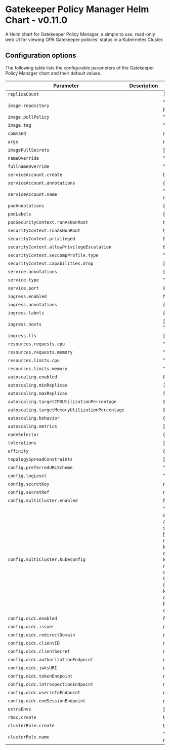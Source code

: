 # Gatekeeper Policy Manager Helm Chart - v0.11.0

A Helm chart for Gatekeeper Policy Manager, a simple to use, read-only web UI for viewing OPA Gatekeeper policies' status in a Kubernetes Cluster.

## Configuration options

The following table lists the configurable parameters of the Gatekeeper Policy Manager chart and their default values.

| Parameter                                       | Description | Default                                                                                                                                                                                                                                                                                                                                                                                                 |
| ----------------------------------------------- | ----------- | ------------------------------------------------------------------------------------------------------------------------------------------------------------------------------------------------------------------------------------------------------------------------------------------------------------------------------------------------------------------------------------------------------- |
| `replicaCount`                                  |             | 1                                                                                                                                                                                                                                                                                                                                                                                                       |
| `image.repository`                              |             | "quay.io/sighup/gatekeeper-policy-manager"                                                                                                                                                                                                                                                                                                                                                              |
| `image.pullPolicy`                              |             | "IfNotPresent"                                                                                                                                                                                                                                                                                                                                                                                          |
| `image.tag`                                     |             | "v1.0.11"                                                                                                                                                                                                                                                                                                                                                                                               |
| `command`                                       |             | null                                                                                                                                                                                                                                                                                                                                                                                                    |
| `args`                                          |             | null                                                                                                                                                                                                                                                                                                                                                                                                    |
| `imagePullSecrets`                              |             | []                                                                                                                                                                                                                                                                                                                                                                                                      |
| `nameOverride`                                  |             | ""                                                                                                                                                                                                                                                                                                                                                                                                      |
| `fullnameOverride`                              |             | ""                                                                                                                                                                                                                                                                                                                                                                                                      |
| `serviceAccount.create`                         |             | true                                                                                                                                                                                                                                                                                                                                                                                                    |
| `serviceAccount.annotations`                    |             | {}                                                                                                                                                                                                                                                                                                                                                                                                      |
| `serviceAccount.name`                           |             | "gatekeeper-policy-manager"                                                                                                                                                                                                                                                                                                                                                                             |
| `podAnnotations`                                |             | {}                                                                                                                                                                                                                                                                                                                                                                                                      |
| `podLabels`                                     |             | {}                                                                                                                                                                                                                                                                                                                                                                                                      |
| `podSecurityContext.runAsNonRoot`               |             | true                                                                                                                                                                                                                                                                                                                                                                                                    |
| `securityContext.runAsNonRoot`                  |             | true                                                                                                                                                                                                                                                                                                                                                                                                    |
| `securityContext.privileged`                    |             | false                                                                                                                                                                                                                                                                                                                                                                                                   |
| `securityContext.allowPrivilegeEscalation`      |             | false                                                                                                                                                                                                                                                                                                                                                                                                   |
| `securityContext.seccompProfile.type`           |             | "RuntimeDefault"                                                                                                                                                                                                                                                                                                                                                                                        |
| `securityContext.capabilities.drop`             |             | ["ALL"]                                                                                                                                                                                                                                                                                                                                                                                                 |
| `service.annotations`                           |             | {}                                                                                                                                                                                                                                                                                                                                                                                                      |
| `service.type`                                  |             | "ClusterIP"                                                                                                                                                                                                                                                                                                                                                                                             |
| `service.port`                                  |             | 80                                                                                                                                                                                                                                                                                                                                                                                                      |
| `ingress.enabled`                               |             | false                                                                                                                                                                                                                                                                                                                                                                                                   |
| `ingress.annotations`                           |             | {}                                                                                                                                                                                                                                                                                                                                                                                                      |
| `ingress.labels`                                |             | {}                                                                                                                                                                                                                                                                                                                                                                                                      |
| `ingress.hosts`                                 |             | [{"host": "gpm.local", "paths": []}]                                                                                                                                                                                                                                                                                                                                                                    |
| `ingress.tls`                                   |             | []                                                                                                                                                                                                                                                                                                                                                                                                      |
| `resources.requests.cpu`                        |             | "100m"                                                                                                                                                                                                                                                                                                                                                                                                  |
| `resources.requests.memory`                     |             | "128Mi"                                                                                                                                                                                                                                                                                                                                                                                                 |
| `resources.limits.cpu`                          |             | "500m"                                                                                                                                                                                                                                                                                                                                                                                                  |
| `resources.limits.memory`                       |             | "256Mi"                                                                                                                                                                                                                                                                                                                                                                                                 |
| `autoscaling.enabled`                           |             | false                                                                                                                                                                                                                                                                                                                                                                                                   |
| `autoscaling.minReplicas`                       |             | 1                                                                                                                                                                                                                                                                                                                                                                                                       |
| `autoscaling.maxReplicas`                       |             | 5                                                                                                                                                                                                                                                                                                                                                                                                       |
| `autoscaling.targetCPUUtilizationPercentage`    |             | 80                                                                                                                                                                                                                                                                                                                                                                                                      |
| `autoscaling.targetMemoryUtilizationPercentage` |             | 80                                                                                                                                                                                                                                                                                                                                                                                                      |
| `autoscaling.behavior`                          |             | {}                                                                                                                                                                                                                                                                                                                                                                                                      |
| `autoscaling.metrics`                           |             | []                                                                                                                                                                                                                                                                                                                                                                                                      |
| `nodeSelector`                                  |             | {}                                                                                                                                                                                                                                                                                                                                                                                                      |
| `tolerations`                                   |             | []                                                                                                                                                                                                                                                                                                                                                                                                      |
| `affinity`                                      |             | {}                                                                                                                                                                                                                                                                                                                                                                                                      |
| `topologySpreadConstraints`                     |             | []                                                                                                                                                                                                                                                                                                                                                                                                      |
| `config.preferredURLScheme`                     |             | "http"                                                                                                                                                                                                                                                                                                                                                                                                  |
| `config.logLevel`                               |             | "info"                                                                                                                                                                                                                                                                                                                                                                                                  |
| `config.secretKey`                              |             | null                                                                                                                                                                                                                                                                                                                                                                                                    |
| `config.secretRef`                              |             | null                                                                                                                                                                                                                                                                                                                                                                                                    |
| `config.multiCluster.enabled`                   |             | false                                                                                                                                                                                                                                                                                                                                                                                                   |
| `config.multiCluster.kubeconfig`                |             | "apiVersion: v1\nclusters:\n- cluster:\n    certificate-authority-data: REDACTED\n    server: https://127.0.0.1:54216\n  name: kind-kind\ncontexts:\n- context:\n    cluster: kind-kind\n    user: kind-kind\n  name: kind-kind\ncurrent-context: kind-kind\nkind: Config\npreferences: {}\nusers:\n- name: kind-kind\n  user:\n    client-certificate-data: REDACTED\n    client-key-data: REDACTED\n" |
| `config.oidc.enabled`                           |             | false                                                                                                                                                                                                                                                                                                                                                                                                   |
| `config.oidc.issuer`                            |             | null                                                                                                                                                                                                                                                                                                                                                                                                    |
| `config.oidc.redirectDomain`                    |             | null                                                                                                                                                                                                                                                                                                                                                                                                    |
| `config.oidc.clientID`                          |             | null                                                                                                                                                                                                                                                                                                                                                                                                    |
| `config.oidc.clientSecret`                      |             | null                                                                                                                                                                                                                                                                                                                                                                                                    |
| `config.oidc.authorizationEndpoint`             |             | null                                                                                                                                                                                                                                                                                                                                                                                                    |
| `config.oidc.jwksURI`                           |             | null                                                                                                                                                                                                                                                                                                                                                                                                    |
| `config.oidc.tokenEndpoint`                     |             | null                                                                                                                                                                                                                                                                                                                                                                                                    |
| `config.oidc.introspectionEndpoint`             |             | null                                                                                                                                                                                                                                                                                                                                                                                                    |
| `config.oidc.userinfoEndpoint`                  |             | null                                                                                                                                                                                                                                                                                                                                                                                                    |
| `config.oidc.endSessionEndpoint`                |             | null                                                                                                                                                                                                                                                                                                                                                                                                    |
| `extraEnvs`                                     |             | []                                                                                                                                                                                                                                                                                                                                                                                                      |
| `rbac.create`                                   |             | true                                                                                                                                                                                                                                                                                                                                                                                                    |
| `clusterRole.create`                            |             | true                                                                                                                                                                                                                                                                                                                                                                                                    |
| `clusterRole.name`                              |             | "gatekeeper-policy-manager-crd-view"                                                                                                                                                                                                                                                                                                                                                                    |

